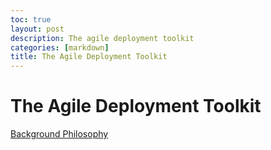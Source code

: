 ```yaml
---
toc: true
layout: post
description: The agile deployment toolkit
categories: [markdown]
title: The Agile Deployment Toolkit
---
```

# The Agile Deployment Toolkit

[Background Philosophy](https://agile-deployer.github.io/codebreakers/markdown/2021/11/01/backgroundphilosophy.html)
